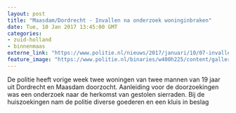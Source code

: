 ```yaml
---
layout: post
title: "Maasdam/Dordrecht - Invallen na onderzoek woninginbraken"
date: Tue, 10 Jan 2017 13:45:00 GMT
categories: 
- zuid-holland 
- binnenmaas 
externe_link: "https://www.politie.nl/nieuws/2017/januari/10/07-invallen-na-onderzoek-woninginbraken.html"
feature_image: "https://www.politie.nl/binaries/w400h225/content/gallery/politie/nieuws/2017/januari/07-rt/kluis.jpg"
---
```


De politie heeft vorige week twee woningen van twee mannen van 19 jaar uit Dordrecht en Maasdam doorzocht. Aanleiding voor de doorzoekingen was een onderzoek naar de herkomst van gestolen sierraden. Bij de huiszoekingen nam de politie diverse goederen en een kluis in beslag
